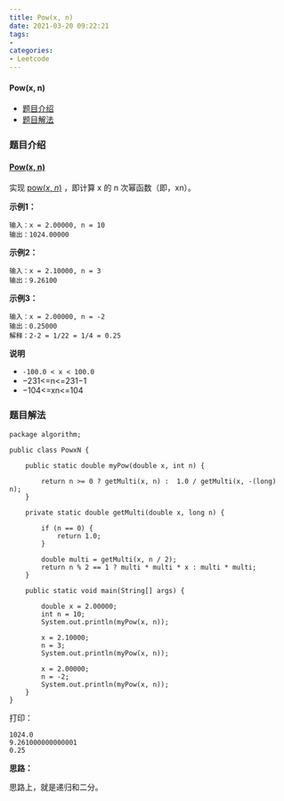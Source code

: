 ```yaml
---
title: Pow(x, n)
date: 2021-03-20 09:22:21
tags:
- 
categories:
- Leetcode 
---
```




#### Pow(x, n)

- [题目介绍](https://yangtzeshore.github.io/2021/03/20/PowxN/#题目介绍)
- [题目解法](https://yangtzeshore.github.io/2021/03/20/PowxN/#题目解法)

### 题目介绍

#### [Pow(x, n)](https://leetcode-cn.com/problems/powx-n/)

实现 [pow(*x*, *n*)](https://www.cplusplus.com/reference/valarray/pow/) ，即计算 x 的 n 次幂函数（即，xn）。

**示例1：**

```
输入：x = 2.00000, n = 10
输出：1024.00000
```

**示例2：**

```
输入：x = 2.10000, n = 3
输出：9.26100
```

**示例3：**

```
输入：x = 2.00000, n = -2
输出：0.25000
解释：2-2 = 1/22 = 1/4 = 0.25
```

**说明**

- `-100.0 < x < 100.0`
- −231<=n<=231−1
- −104<=xn<=104

### 题目解法

```
package algorithm;

public class PowxN {

    public static double myPow(double x, int n) {

        return n >= 0 ? getMulti(x, n) :  1.0 / getMulti(x, -(long) n);
    }

    private static double getMulti(double x, long n) {

        if (n == 0) {
            return 1.0;
        }

        double multi = getMulti(x, n / 2);
        return n % 2 == 1 ? multi * multi * x : multi * multi;
    }

    public static void main(String[] args) {

        double x = 2.00000;
        int n = 10;
        System.out.println(myPow(x, n));

        x = 2.10000;
        n = 3;
        System.out.println(myPow(x, n));

        x = 2.00000;
        n = -2;
        System.out.println(myPow(x, n));
    }
}
```

打印：

```
1024.0
9.261000000000001
0.25
```

**思路：**

思路上，就是递归和二分。